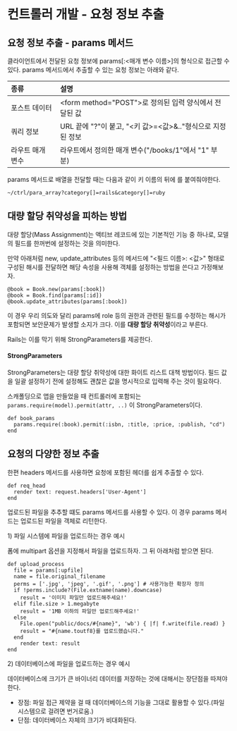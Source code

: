 # 컨트롤러 개발 - 요청 정보 추출

## 요청 정보 추출 - params 메서드

클라이언트에서 전달된 요청 정보에 params\[:&lt;매개 변수 이름&gt;\]의 형식으로 접근할 수 있다. params 메서드에서 추출할 수 있는 요청 정보는 아래와 같다.

| 종류 | 설명 |
| :--- | :--- |
| 포스트 데이터 | &lt;form method="POST"&gt;로 정의된 입력 양식에서 전달된 값 |
| 쿼리 정보 | URL 끝에 "?"이 붙고, "&lt;키 값&gt;=&lt;값&gt;&.."형식으로 지정된 정보 |
| 라우트 매개 변수 | 라우트에서 정의한 매개 변수\("/books/1"에서 "1" 부분\) |

params 메서드로 배열을 전달할 때는 다음과 같이 키 이름의 뒤에 를 붙여줘야한다.

```text
~/ctrl/para_array?category[]=rails&category[]=ruby
```

## 대량 할당 취약성을 피하는 방법

대량 할당\(Mass Assignment\)는 액티브 레코드에 있는 기본적인 기능 중 하나로, 모델의 필드를 한꺼번에 설정하는 것을 의미한다.

만약 아래처럼 new, update\_attributes 등의 메서드에 "&lt;필드 이름&gt;: &lt;값&gt;" 형태로 구성된 해시를 전달하면 해당 속성을 사용해 객체를 설정하는 방법을 쓴다고 가정해보자.

```text
@book = Book.new(params[:book])
@book = Book.find(params[:id])
@book.update_attributes(params[:book])
```

이 경우 우리 의도와 달리 params에 role 등의 권한과 관련된 필드를 수정하는 해시가 포함되면 보안문제가 발생할 소지가 크다. 이를 **대량 할당 취약성**이라고 부른다.

Rails는 이를 막기 위해 StrongParameters를 제공한다.

#### StrongParameters

StrongParameters는 대량 할당 취약성에 대한 화이트 리스트 대책 방법이다. 필드 값을 일괄 설정하기 전에 설정해도 괜찮은 값을 명시적으로 입력해 주는 것이 필요하다.

스캐폴딩으로 앱을 만들었을 때 컨트롤러에 포함되는 `params.require(model).permit(attr, ..)` 이 StrongParameters이다.

```text
def book_params
  params.require(:book).permit(:isbn, :title, :price, :publish, "cd")
end
```

## 요청의 다양한 정보 추출

한편 headers 메서드를 사용하면 요청에 포함된 헤더를 쉽게 추출할 수 있다.

```text
def req_head
  render text: request.headers['User-Agent']
end
```

업로드된 파일을 추추할 떄도 params 메서드를 사용할 수 있다. 이 경우 params 메서드는 업로드된 파일을 객체로 리턴한다.

1\) 파일 시스템에 파일을 업로드하는 경우 예시

폼에 multipart 옵션을 지정해서 파일을 업로드하자. 그 뒤 아래처럼 받으면 된다.

```text
def upload_process
  file = params[:upfile]
  name = file.original_filename
  perms = ['.jpg', 'jpeg', '.gif', '.png'] # 사용가능한 확장자 정의
  if !perms.include?(File.extname(name).downcase)
    result = '이미지 파일만 업로드해주세요!'
  elif file.size > 1.megabyte
    result = '1MB 이하의 파일만 업로드해주세요!'
  else
    File.open("public/docs/#{name}", 'wb') { |f| f.write(file.read) }
    result = "#{name.toutf8}를 업로드했습니다."
  end
    render text: result
end
```

2\) 데이터베이스에 파일을 업로드하는 경우 예시

데이터베이스에 크기가 큰 바이너리 데이터를 저장하는 것에 대해서는 장단점을 따져야한다.

* 장점: 파일 접근 제약을 걸 때 데이터베이스의 기능을 그대로 활용할 수 있다.\(파일 시스템으로 걸려면 번거로움.\)
* 단점: 데이터베이스 자체의 크기가 비대화된다.

